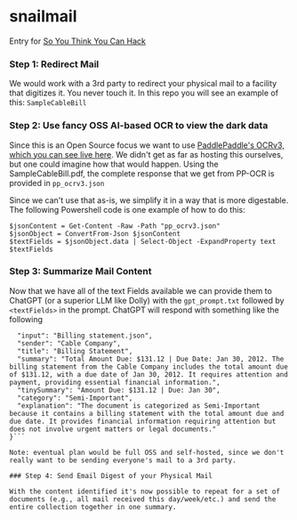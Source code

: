 # snailmail
Entry for [So You Think You Can Hack](https://devpost.com/software/snail-mail-sj091u)

### Step 1: Redirect Mail
We would work with a 3rd party to redirect your physical mail to a facility that digitizes it.  You never touch it.
In this repo you will see an example of this: `SampleCableBill`

### Step 2: Use fancy OSS AI-based OCR to view the dark data
Since this is an Open Source focus we want to use [PaddlePaddle's OCRv3, which you can see live here](https://www.paddlepaddle.org.cn/hub/scene/ocr').  We didn't get as far as hosting this ourselves, but one could imagine how that would happen.  Using the SampleCableBill.pdf, the complete response that we get from PP-OCR is provided in `pp_ocrv3.json`   

Since we can't use that as-is, we simplify it in a way that is more digestable.  The following Powershell code is one example of how to do this:
```
$jsonContent = Get-Content -Raw -Path "pp_ocrv3.json"
$jsonObject = ConvertFrom-Json $jsonContent
$textFields = $jsonObject.data | Select-Object -ExpandProperty text
$textFields
```  
### Step 3: Summarize Mail Content

Now that we have all of the text Fields available we can provide them to ChatGPT (or a superior LLM like Dolly) with the `gpt_prompt.txt` followed by `<textFields>` in the prompt.  ChatGPT will respond with something like the following

```{
  "input": "Billing statement.json",
  "sender": "Cable Company",
  "title": "Billing Statement",
  "summary": "Total Amount Due: $131.12 | Due Date: Jan 30, 2012. The billing statement from the Cable Company includes the total amount due of $131.12, with a due date of Jan 30, 2012. It requires attention and payment, providing essential financial information.",
  "tinySummary": "Amount Due: $131.12 | Due: Jan 30",
  "category": "Semi-Important",
  "explanation": "The document is categorized as Semi-Important because it contains a billing statement with the total amount due and due date. It provides financial information requiring attention but does not involve urgent matters or legal documents."
}```       
   
Note: eventual plan would be full OSS and self-hosted, since we don't really want to be sending everyone's mail to a 3rd party.  
   
### Step 4: Send Email Digest of your Physical Mail

With the content identified it's now possible to repeat for a set of documents (e.g., all mail received this day/week/etc.) and send the entire collection together in one summary.
